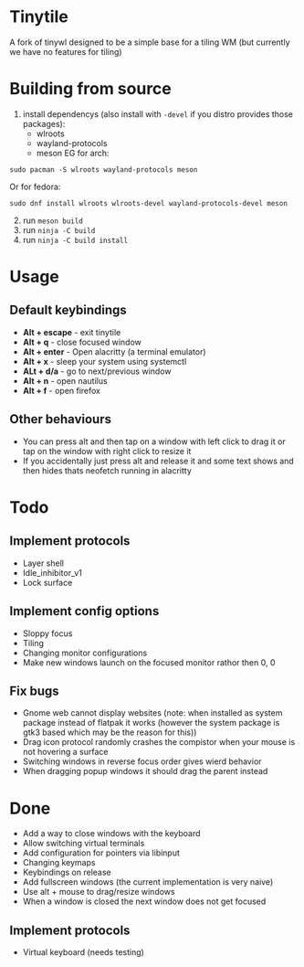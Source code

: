 # Tinytile
A fork of tinywl designed to be a simple base for a tiling WM (but currently we have no features for tiling)

# Building from source
1. install dependencys (also install with `-devel` if you distro provides those packages):
	- wlroots
	- wayland-protocols
	- meson
   EG for arch:
```
sudo pacman -S wlroots wayland-protocols meson
```
   Or for fedora:
```
sudo dnf install wlroots wlroots-devel wayland-protocols-devel meson
```
2. run `meson build`
3. run `ninja -C build`
4. run `ninja -C build install`

# Usage
## Default keybindings
 - **Alt + escape** - exit tinytile
 - **Alt + q** - close focused window
 - **Alt + enter** - Open alacritty (a terminal emulator)
 - **Alt + x** - sleep your system using systemctl
 - **ALt + d/a** - go to next/previous window
 - **Alt + n** - open nautilus
 - **Alt + f** - open firefox
## Other behaviours
 - You can press alt and then tap on a window with left click to drag it or tap on the window with right click to resize it
 - If you accidentally just press alt and release it and some text shows and then hides thats neofetch running in alacritty

# Todo
## Implement protocols
 - Layer shell
 - Idle_inhibitor_v1
 - Lock surface
## Implement config options
 - Sloppy focus
 - Tiling
 - Changing monitor configurations
 - Make new windows launch on the focused monitor rathor then 0, 0
## Fix bugs
 - Gnome web cannot display websites (note: when installed as system package instead of flatpak it works (however the system package is gtk3 based which may be the reason for this))
 - Drag icon protocol randomly crashes the compistor when your mouse is not hovering a surface
 - Switching windows in reverse focus order gives wierd behavior
 - When dragging popup windows it should drag the parent instead
# Done
 - Add a way to close windows with the keyboard
 - Allow switching virtual terminals
 - Add configuration for pointers via libinput
 - Changing keymaps
 - Keybindings on release
 - Add fullscreen windows (the current implementation is very naive)
 - Use alt + mouse to drag/resize windows
 - When a window is closed the next window does not get focused
## Implement protocols
 - Virtual keyboard (needs testing)
